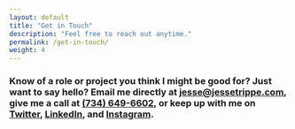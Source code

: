 ```yaml
---
layout: default
title: "Get in Touch"
description: "Feel free to reach out anytime."
permalink: /get-in-touch/
weight: 4
---
```

<section>
	<div class="grid-frame soft-triple-ends soft-double-sides soft-triple-sides@md">
<div class="grid grid-with-gutter-spacious">
	<div class="grid-cell 2/3@md">
		<h3>Know of a role or project you think I might be good for? Just want to say hello? Email me directly at <a href="mailto:jesse@jessetrippe.com">jesse@jessetrippe.com</a>, give me a call at <a href="tel:+1-734-649-6602">(734) 649-6602</a>, or keep up with me on <a href="https://twitter.com/jessetrippe">Twitter</a>, <a href="https://linkedin.com/in/jessetrippe">LinkedIn</a>, and <a href="https://instagram.com/jessetrippe">Instagram</a>.</h3>
	</div>
</div>
</div>
</section>
